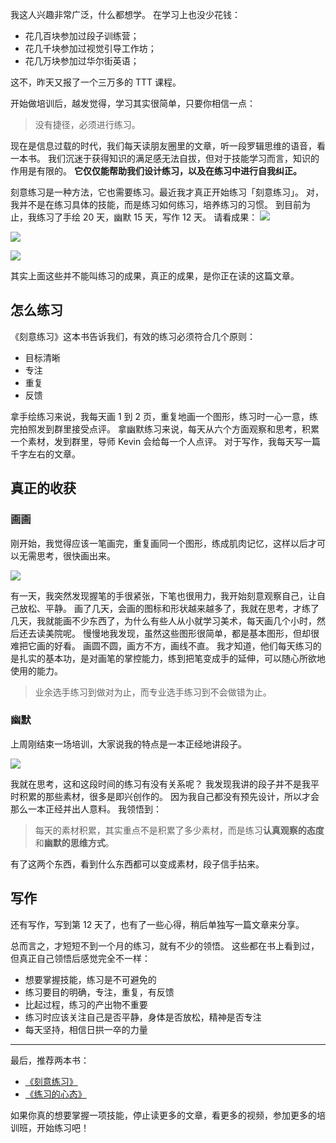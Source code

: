 我这人兴趣非常广泛，什么都想学。
在学习上也没少花钱：
* 花几百块参加过段子训练营；
* 花几千块参加过视觉引导工作坊；
* 花几万块参加过华尔街英语；

这不，昨天又报了一个三万多的 TTT 课程。

开始做培训后，越发觉得，学习其实很简单，只要你相信一点：
>没有捷径，必须进行练习。

现在是信息过载的时代，我们每天读朋友圈里的文章，听一段罗辑思维的语音，看一本书。
我们沉迷于获得知识的满足感无法自拔，但对于技能学习而言，知识的作用是有限的。
**它仅仅能帮助我们设计练习，以及在练习中进行自我纠正。**

刻意练习是一种方法，它也需要练习。最近我才真正开始练习「刻意练习」。
对，我并不是在练习具体的技能，而是练习如何练习，培养练习的习惯。
到目前为止，我练习了手绘 20 天，幽默 15 天，写作 12 天。
请看成果：
![](./_image/2017-02-27-21-22-03.jpg)


![](./_image/2017-02-27-21-25-52.jpg)

![](./_image/2017-02-27-21-28-51.jpg)

其实上面这些并不能叫练习的成果，真正的成果，是你正在读的这篇文章。

## 怎么练习
《刻意练习》这本书告诉我们，有效的练习必须符合几个原则：
* 目标清晰
* 专注
* 重复
* 反馈

拿手绘练习来说，我每天画 1 到 2 页，重复地画一个图形，练习时一心一意，练完拍照发到群里接受点评。
拿幽默练习来说，每天从六个方面观察和思考，积累一个素材，发到群里，导师 Kevin 会给每一个人点评。
对于写作，我每天写一篇千字左右的文章。

## 真正的收获
### 画画
刚开始，我觉得应该一笔画完，重复画同一个图形，练成肌肉记忆，这样以后才可以无需思考，很快画出来。

![](./_image/2017-02-27-21-36-57.jpg)

有一天，我突然发现握笔的手很紧张，下笔也很用力，我开始刻意观察自己，让自己放松、平静。
画了几天，会画的图标和形状越来越多了，我就在思考，才练了几天，我就能画不少东西了，为什么有些人从小就学习美术，每天画几个小时，然后还去读美院呢。
慢慢地我发现，虽然这些图形很简单，都是基本图形，但却很难把它画的好看。
画圆不圆，画方不方，画线不直。
我才知道，他们每天练习的是扎实的基本功，是对画笔的掌控能力，练到把笔变成手的延伸，可以随心所欲地使用的能力。
>业余选手练习到做对为止，而专业选手练习到不会做错为止。

### 幽默
上周刚结束一场培训，大家说我的特点是一本正经地讲段子。

![](./_image/2017-02-27-21-45-51.jpg)

我就在思考，这和这段时间的练习有没有关系呢？
我发现我讲的段子并不是我平时积累的那些素材，很多是即兴创作的。
因为我自己都没有预先设计，所以才会那么一本正经并出人意料。
我领悟到：
>每天的素材积累，其实重点不是积累了多少素材，而是练习**认真观察的态度**和**幽默的思维方式**。

有了这两个东西，看到什么东西都可以变成素材，段子信手拈来。

## 写作
还有写作，写到第 12 天了，也有了一些心得，稍后单独写一篇文章来分享。

总而言之，才短短不到一个月的练习，就有不少的领悟。
这些都在书上看到过，但真正自己领悟后感觉完全不一样：
* 想要掌握技能，练习是不可避免的
* 练习要目的明确，专注，重复，有反馈
* 比起过程，练习的产出物不重要
* 练习时应该关注自己是否平静，身体是否放松，精神是否专注
* 每天坚持，相信日拱一卒的力量

---
最后，推荐两本书：
* [《刻意练习》](https://book.douban.com/subject/26895993/)
* [《练习的心态》](https://book.douban.com/subject/26911425/)

如果你真的想要掌握一项技能，停止读更多的文章，看更多的视频，参加更多的培训班，开始练习吧！
